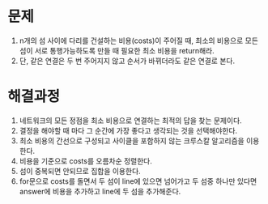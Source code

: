 # 문제
1. n개의 섬 사이에 다리를 건설하는 비용(costs)이 주어질 때, 최소의 비용으로 
   모든 섬이 서로 통행가능하도록 만들 때 필요한 최소 비용을 return해라.
2. 단, 같은 연결은 두 번 주어지지 않고 순서가 바뀌더라도 같은 연결로 본다.



# 해결과정
1. 네트워크의 모든 정점을 최소 비용으로 연결하는 최적의 답을 찾는 문제이다.
2. 결정을 해야할 때 마다 그 순간에 가장 좋다고 생각되는 것을 선택해야한다.
3. 최소 비용의 간선으로 구성되고 사이클을 포함하지 않는 크루스칼 알고리즘을 이용한다.
4. 비용을 기준으로 costs를 오름차순 정렬한다.
5. 섬이 중복되면 안되므로 집합을 이용한다.
6. for문으로 costs를 돌면서 두 섬이 line에 있으면 넘어가고 두 섬중 하나만 있다면 
   answer에 비용을 추가하고 line에 두 섬을 추가해준다.
